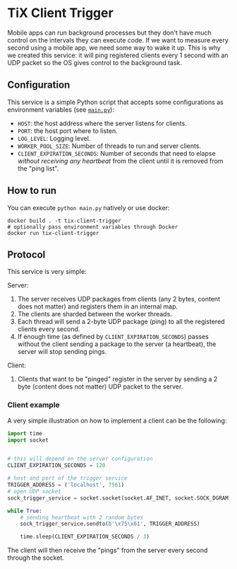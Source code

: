 # TiX Client Trigger

Mobile apps can run background processes but they don't have much control on the intervals they can execute code. If we want to measure every second using a mobile app, we need some way to wake it up. This is why we created this service: it will ping registered clients every 1 second with an UDP packet so the OS gives control to the background task.

## Configuration

This service is a simple Python script that accepts some configurations as environment variables (see [`main.py`](main.py)):

* `HOST`: the host address where the server listens for clients.
* `PORT`: the host port where to listen.
* `LOG_LEVEL`: Logging level.
* `WORKER_POOL_SIZE`: Number of threads to run and server clients.
* `CLIENT_EXPIRATION_SECONDS`: Number of seconds that need to elapse _without receiving any heartbeat_ from the client until it is removed from the "ping list".

## How to run

You can execute `python main.py` natively or use docker:

```shell
docker build . -t tix-client-trigger
# optionally pass environment variables through Docker
docker run tix-client-trigger
```

## Protocol

This service is very simple:

Server:
 1. The server receives UDP packages from clients (any 2 bytes, content does not matter) and registers them in an internal map.
 2. The clients are sharded between the worker threads.
 3. Each thread will send a 2-byte UDP package (ping) to all the registered clients every second.
 4. If enough time (as defined by `CLIENT_EXPIRATION_SECONDS`) passes without the client sending a package to the server (a heartbeat), the server will stop sending pings.

Client:
 1. Clients that want to be "pinged" register in the server by sending a 2 byte (content does not matter) UDP packet to the server.

### Client example

A very simple illustration on how to implement a client can be the following:

```python
import time
import socket


# this will depend on the server configuration
CLIENT_EXPIRATION_SECONDS = 120

# host and port of the trigger service
TRIGGER_ADDRESS = ('localhost', 7561)
# open UDP socket
sock_trigger_service = socket.socket(socket.AF_INET, socket.SOCK_DGRAM)

while True:
    # sending heartbeat with 2 random bytes
    sock_trigger_service.sendto(b'\x75\x61', TRIGGER_ADDRESS)

    time.sleep(CLIENT_EXPIRATION_SECONDS / 3)
```

The client will then receive the "pings" from the server every second through the socket.
